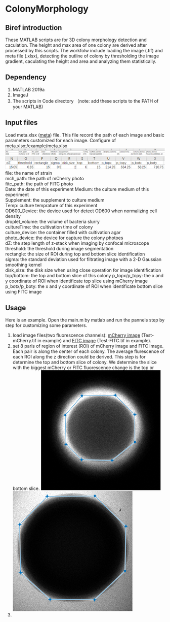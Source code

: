 # ColonyMorphology
## Biref introduction
These MATLAB scripts are for 3D colony morphology detection and caculation. The height and max area of one colony are derived after processed by this scripts. The workfolw include loading the image (.tif) and meta file (.xlsx), detecting the outline of colony by thresholding the image gradient, caculating the height and area and analyzing them statistically.
## Dependency
1. MATLAB 2019a
2. ImageJ 
3. The scripts in Code directory （note: add these scripts to the PATH of your MATLAB)
## Input files
Load meta.xlsx ([meta](/example/meta.xlsx)) file. This file record the path of each image and basic parameters customized for each image.
Configure of meta.xlsx:/example/meta.xlsx ![meta](/example/meta_example1.png)   
![meta](/example/meta_example2.png)   
file: the name of strain  
mch_path: the path of mCherry photo  
fitc_path: the path of FITC photo  
Date: the date of this experiment 
Medium: the culture medium of this experiment  
Supplement: the supplement to culture medium  
Temp: culture temprature of this experiment  
OD600_Device: the device used for detect OD600 when normalizing cell density  
droplet_volume: the volume of bacteria slurry  
cultureTime: the cultivation time of colony  
culture_device: the container filled with cultivation agar  
photo_device: the device for capture the colony photoes  
dZ: the step length of z-stack when imaging by confocal microscope  
threshold: the threshold during image segmentation  
rectangle: the size of ROI during top and bottom slice identification  
sigma: the standard deviation used for filtrating image with a 2-D Gaussian smoothing kernel  
disk_size: the disk size when using close operation for image identification  
top/bottom: the top and bottom slice of this colony
p_topx/p_topy: the x and y coordinate of ROI when identificate top slice using mCherry image  
p_botx/p_boty: the x and y coordinate of ROI when identificate bottom slice using FITC image  
## Usage
Here is an example. Open the main.m by matlab and run the pannels step by step for customizing some parameters. 
1. load image files(two fluorescence channels): [mCherry image](/example/Test-mCherry.rar) (Test-mCherry.tif in example) and [FITC image](/example/Test-FITC.rar) (Test-FITC.tif in example).
2. set 8 paris of region of interest (ROI) of mCherry image and FITC image. Each pair is along the center of each colony. The average flurescence of each ROI along the z direction could be derived. This step is for determine the top and bottom slice of colony. We determine the slice with the biggest mCherry or FITC fluorescence change is the top or bottom slice. 
![ROI](/example/ROI_mCherry.png) ![ROI](/example/ROI_FITC.png)
4. 
